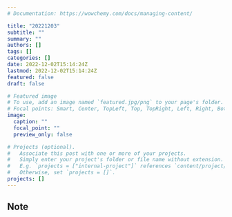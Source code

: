 ```yaml
---
# Documentation: https://wowchemy.com/docs/managing-content/

title: "20221203"
subtitle: ""
summary: ""
authors: []
tags: []
categories: []
date: 2022-12-02T15:14:24Z
lastmod: 2022-12-02T15:14:24Z
featured: false
draft: false

# Featured image
# To use, add an image named `featured.jpg/png` to your page's folder.
# Focal points: Smart, Center, TopLeft, Top, TopRight, Left, Right, BottomLeft, Bottom, BottomRight.
image:
  caption: ""
  focal_point: ""
  preview_only: false

# Projects (optional).
#   Associate this post with one or more of your projects.
#   Simply enter your project's folder or file name without extension.
#   E.g. `projects = ["internal-project"]` references `content/project/deep-learning/index.md`.
#   Otherwise, set `projects = []`.
projects: []
---
```


## Note

